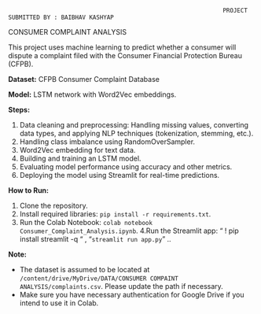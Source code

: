                                                                  PROJECT SUBMITTED BY : BAIBHAV KASHYAP 



CONSUMER COMPLAINT ANALYSIS

This project uses machine learning to predict whether a consumer will dispute a complaint filed with the Consumer Financial Protection Bureau (CFPB).

**Dataset:** CFPB Consumer Complaint Database

**Model:** LSTM network with Word2Vec embeddings.

**Steps:**

1. Data cleaning and preprocessing: Handling missing values, converting data types, and applying NLP techniques (tokenization, stemming, etc.).
2. Handling class imbalance using RandomOverSampler.
3. Word2Vec embedding for text data.
4. Building and training an LSTM model.
5. Evaluating model performance using accuracy and other metrics.
6. Deploying the model using Streamlit for real-time predictions.

**How to Run:**

1. Clone the repository.
2. Install required libraries: `pip install -r requirements.txt`.
3. Run the Colab Notebook: `colab notebook Consumer_Complaint_Analysis.ipynb`.
4.Run the Streamlit app: “ ! pip install streamlit -q “ , 
“`streamlit run app.py`” ..

**Note:**

- The dataset is assumed to be located at `/content/drive/MyDrive/DATA/CONSUMER COMPAINT ANALYSIS/complaints.csv`. Please update the path if necessary.
- Make sure you have necessary authentication for Google Drive if you intend to use it in Colab.

